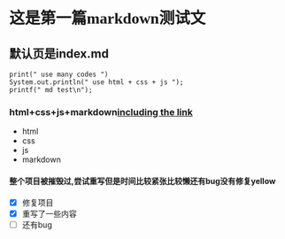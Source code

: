 # <font face="微软雅黑">这是第一篇markdown测试文</font>

## 默认页是index.md

```
print(" use many codes ")
System.out.println(" use html + css + js ");
printf(" md test\n");
```

### <div class="text-blue">html+css+js+markdown<a href="#" class="text-inherit">including the link</a>
</div>

- html
- css
- js
- markdown

#### 整个项目被摧毁过,尝试重写但是时间比较紧张比较懒还有bug没有修复yellow

- [x] 修复项目
- [x] 重写了一些内容
- [ ] 还有bug
